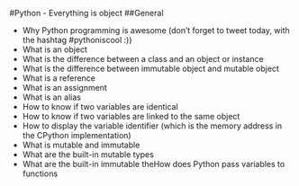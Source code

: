 #Python - Everything is object
##General
* Why Python programming is awesome (don’t forget to tweet today, with the hashtag #pythoniscool :))
* What is an object
* What is the difference between a class and an object or instance
* What is the difference between immutable object and mutable object
* What is a reference
* What is an assignment
* What is an alias
* How to know if two variables are identical
* How to know if two variables are linked to the same object
* How to display the variable identifier (which is the memory address in the CPython implementation)
* What is mutable and immutable
* What are the built-in mutable types
* What are the built-in immutable theHow does Python pass variables to functions
